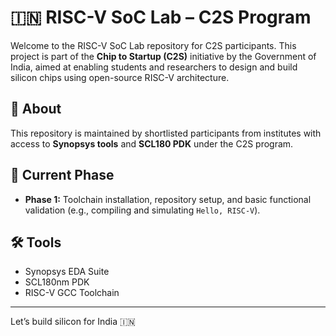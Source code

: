 # 🇮🇳 RISC-V SoC Lab – C2S Program

Welcome to the RISC-V SoC Lab repository for C2S participants. This project is part of the **Chip to Startup (C2S)** initiative by the Government of India, aimed at enabling students and researchers to design and build silicon chips using open-source RISC-V architecture.

## 📌 About

This repository is maintained by shortlisted participants from institutes with access to **Synopsys tools** and **SCL180 PDK** under the C2S program.

## 🔰 Current Phase

- **Phase 1:** Toolchain installation, repository setup, and basic functional validation (e.g., compiling and simulating `Hello, RISC-V`).

## 🛠 Tools

- Synopsys EDA Suite  
- SCL180nm PDK  
- RISC-V GCC Toolchain

---

Let’s build silicon for India 🇮🇳
